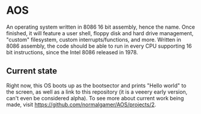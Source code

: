 # AOS
An operating system written in 8086 16 bit assembly, hence the name. Once finished, it will feature a user shell, floppy disk and hard drive management, "custom" filesystem, custom interrupts/functions, and more. Written in 8086 assembly, the code should be able to run in every CPU supporting 16 bit instructions, since the Intel 8086 released in 1978.
## Current state
Right now, this OS boots up as the bootsector and prints "Hello world" to the screen, as well as a link to this repository (it is a veeery early version, can't even be considered alpha). To see more about current work being made, visit https://github.com/normalgamer/AOS/projects/2.
